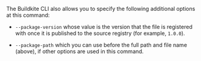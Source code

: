 The Buildkite CLI also allows you to specify the following additional options at this command:

- `--package-version` whose value is the version that the file is registered with once it is published to the source registry (for example, `1.0.0`).

- `--package-path` which you can use before the full path and file name (above), if other options are used in this command.
